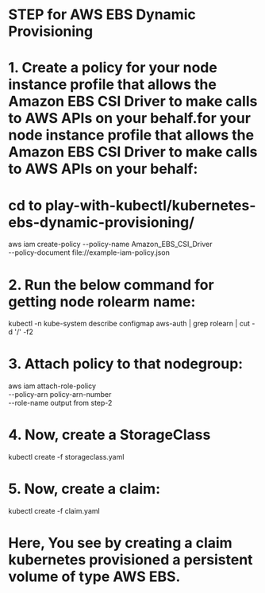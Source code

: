# STEP for AWS EBS Dynamic Provisioning
# 1. Create a policy for your node instance profile that allows the Amazon EBS CSI Driver to make calls to AWS APIs on your behalf.for your node instance profile that allows the Amazon EBS CSI Driver to make calls to AWS APIs on your behalf:

# cd to play-with-kubectl/kubernetes-ebs-dynamic-provisioning/

aws iam create-policy --policy-name Amazon_EBS_CSI_Driver \
--policy-document file://example-iam-policy.json

# 2. Run the below command for getting node rolearm name:
kubectl -n kube-system describe configmap aws-auth | grep rolearn | cut -d '/' -f2

# 3. Attach policy to that nodegroup:
aws iam attach-role-policy \
--policy-arn policy-arn-number \
--role-name output from step-2
  
# 4. Now, create a StorageClass
kubectl create -f storageclass.yaml

# 5. Now, create a claim:
kubectl create -f claim.yaml
# Here, You see by creating a claim kubernetes provisioned a persistent volume of type AWS EBS.
